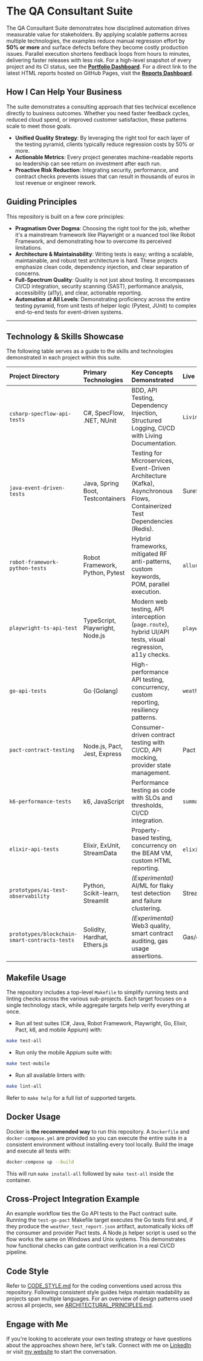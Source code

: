 # The QA Consultant Suite

The QA Consultant Suite demonstrates how disciplined automation drives measurable value for stakeholders. By applying scalable patterns across multiple technologies, the examples reduce manual regression effort by **50% or more** and surface defects before they become costly production issues. Parallel execution shortens feedback loops from hours to minutes, delivering faster releases with less risk. For a high-level snapshot of every project and its CI status, see the **[Portfolio Dashboard](dashboard.md)**.
For a direct link to the latest HTML reports hosted on GitHub Pages, visit the **[Reports Dashboard](docs/index.md)**.

## How I Can Help Your Business

The suite demonstrates a consulting approach that ties technical excellence directly to business outcomes. Whether you need faster feedback cycles, reduced cloud spend, or improved customer satisfaction, these patterns scale to meet those goals.

- **Unified Quality Strategy**: By leveraging the right tool for each layer of the testing pyramid, clients typically reduce regression costs by 50% or more.
- **Actionable Metrics**: Every project generates machine-readable reports so leadership can see return on investment after each run.
- **Proactive Risk Reduction**: Integrating security, performance, and contract checks prevents issues that can result in thousands of euros in lost revenue or engineer rework.

## Guiding Principles

This repository is built on a few core principles:

-   **Pragmatism Over Dogma**: Choosing the right tool for the job, whether it's a mainstream framework like Playwright or a nuanced tool like Robot Framework, and demonstrating how to overcome its perceived limitations.
-   **Architecture & Maintainability**: Writing tests is easy; writing a scalable, maintainable, and robust test architecture is hard. These projects emphasize clean code, dependency injection, and clear separation of concerns.
-   **Full-Spectrum Quality**: Quality is not just about testing. It encompasses CI/CD integration, security scanning (SAST), performance analysis, accessibility (a11y), and clear, actionable reporting.
-   **Automation at All Levels**: Demonstrating proficiency across the entire testing pyramid, from unit tests of helper logic (Pytest, JUnit) to complex end-to-end tests for event-driven systems.

---

## Technology & Skills Showcase

The following table serves as a guide to the skills and technologies demonstrated in each project within this suite.

| Project Directory | Primary Technologies | Key Concepts Demonstrated | Live Report |
| :--- | :--- | :--- | :--- |
| `csharp-specflow-api-tests` | C#, SpecFlow, .NET, NUnit | BDD, API Testing, Dependency Injection, Structured Logging, CI/CD with Living Documentation. | `LivingDoc.html` artifact |
| `java-event-driven-tests` | Java, Spring Boot, Testcontainers | Testing for Microservices, Event-Driven Architecture (Kafka), Asynchronous Flows, Containerized Test Dependencies (Redis). | Surefire HTML reports |
| `robot-framework-python-tests` | Robot Framework, Python, Pytest | Hybrid frameworks, mitigated RF anti-patterns, custom keywords, POM, parallel execution. | `allure-report` artifact |
| `playwright-ts-api-test` | TypeScript, Playwright, Node.js | Modern web testing, API interception (`page.route`), hybrid UI/API tests, visual regression, a11y checks. | `playwright-report` HTML |
| `go-api-tests` | Go (Golang) | High-performance API testing, concurrency, custom reporting, resiliency patterns. | `weather_test_report.json` |
| `pact-contract-testing` | Node.js, Pact, Jest, Express | Consumer-driven contract testing with CI/CD, API mocking, provider state management. | Pact logs & HTML |
| `k6-performance-tests` | k6, JavaScript | Performance testing as code with SLOs and thresholds, CI/CD integration. | `summary.html` |
| `elixir-api-tests` | Elixir, ExUnit, StreamData | Property-based testing, concurrency on the BEAM VM, custom HTML reporting. | `elixir-reports` HTML |
| `prototypes/ai-test-observability` | Python, Scikit-learn, Streamlit | *(Experimental)* AI/ML for flaky test detection and failure clustering. | Streamlit dashboard |
| `prototypes/blockchain-smart-contracts-tests` | Solidity, Hardhat, Ethers.js | *(Experimental)* Web3 quality, smart contract auditing, gas usage assertions. | Gas/coverage reports |

## Makefile Usage

The repository includes a top-level `Makefile` to simplify running tests and
linting checks across the various sub-projects. Each target focuses on a single
technology stack, while aggregate targets help verify everything at once.

- Run all test suites (C#, Java, Robot Framework, Playwright, Go, Elixir, Pact, k6, and mobile Appium) with:

```bash
make test-all
```

- Run only the mobile Appium suite with:

```bash
make test-mobile
```

- Run all available linters with:

```bash
make lint-all
```

Refer to `make help` for a full list of supported targets.

## Docker Usage

Docker is **the recommended way** to run this repository. A `Dockerfile` and `docker-compose.yml` are provided so you can execute the entire suite in a consistent environment without installing every tool locally. Build the image and execute all tests with:

```bash
docker-compose up --build
```

This will run `make install-all` followed by `make test-all` inside the container.

## Cross-Project Integration Example

An example workflow ties the Go API tests to the Pact contract suite. Running
the `test-go-pact` Makefile target executes the Go tests first and, if they
produce the `weather_test_report.json` artifact, automatically kicks off the
consumer and provider Pact tests. A Node.js helper script is used so the flow
works the same on Windows and Unix systems. This demonstrates how functional
checks can gate contract verification in a real CI/CD pipeline.

## Code Style

Refer to [CODE_STYLE.md](CODE_STYLE.md) for the coding conventions used across
this repository. Following consistent style guides helps maintain readability
as projects span multiple languages.
For an overview of design patterns used across all projects, see [ARCHITECTURAL_PRINCIPLES.md](ARCHITECTURAL_PRINCIPLES.md).

## Engage with Me

If you're looking to accelerate your own testing strategy or have questions about the approaches shown here, let's talk. Connect with me on [LinkedIn](https://www.linkedin.com/in/csabakobol/) or visit [my website](https://csabakobol.com) to start the conversation.

